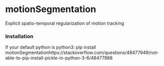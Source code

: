 # motionSegmentation
Explicit spatio-temporal regularization of motion tracking

### Installation
If your default python is python3:
pip install motionSegmentationhttps://stackoverflow.com/questions/48477949/not-able-to-pip-install-pickle-in-python-3-6/48477988
